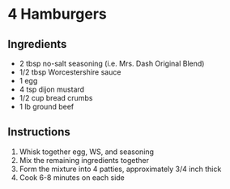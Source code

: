# 4 Hamburgers

## Ingredients

* 2 tbsp no-salt seasoning (i.e. Mrs. Dash Original Blend)
* 1/2 tbsp Worcestershire sauce
* 1 egg
* 4 tsp dijon mustard
* 1/2 cup bread crumbs
* 1 lb ground beef

## Instructions

1. Whisk together egg, WS, and seasoning
2. Mix the remaining ingredients together
3. Form the mixture into 4 patties, approximately 3/4 inch thick
4. Cook 6-8 minutes on each side
